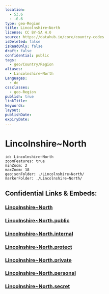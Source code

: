 ```yaml
---
location:
  - 53.6
  - -0.6
type: geo-Region
title: Lincolnshire~North
license: CC BY-SA 4.0
source: https://datahub.io/core/country-codes
isDeleted: false
isReadOnly: false
draft: false
confidential: public
tags:
  - geo/Country/Region
aliases:
  - Lincolnshire~North
Languages:
  - de
cssclasses:
  - geo-Region
publish: true
linkTitle:
keywords:
layout:
publishDate:
expiryDate:
---
```


# Lincolnshire~North

```leaflet
id: Lincolnshire~North
zoomFeatures: true 
minZoom: 2 
maxZoom: 18
geojsonFolder: ./Lincolnshire~North/
markerFolder: ./Lincolnshire~North/
```


## Confidential Links & Embeds: 

### [Lincolnshire~North](/_Standards/Earth/Continent/Europe/Europe~North/UK/England/Regions~England/Yorkshire_and_the_Humber/Lincolnshire~North.md) 

### [Lincolnshire~North.public](/_public/Earth/Continent/Europe/Europe~North/UK/England/Regions~England/Yorkshire_and_the_Humber/Lincolnshire~North.public.md) 

### [Lincolnshire~North.internal](/_internal/Earth/Continent/Europe/Europe~North/UK/England/Regions~England/Yorkshire_and_the_Humber/Lincolnshire~North.internal.md) 

### [Lincolnshire~North.protect](/_protect/Earth/Continent/Europe/Europe~North/UK/England/Regions~England/Yorkshire_and_the_Humber/Lincolnshire~North.protect.md) 

### [Lincolnshire~North.private](/_private/Earth/Continent/Europe/Europe~North/UK/England/Regions~England/Yorkshire_and_the_Humber/Lincolnshire~North.private.md) 

### [Lincolnshire~North.personal](/_personal/Earth/Continent/Europe/Europe~North/UK/England/Regions~England/Yorkshire_and_the_Humber/Lincolnshire~North.personal.md) 

### [Lincolnshire~North.secret](/_secret/Earth/Continent/Europe/Europe~North/UK/England/Regions~England/Yorkshire_and_the_Humber/Lincolnshire~North.secret.md)

